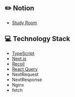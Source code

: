 ## :pencil2: Notion
+ [Study Room](https://violet-lilac.notion.site/Next-js-5c6153ac96bc492caa9fae71cd15833a)

## :computer: Technology Stack
+ [TypeScript](https://www.typescriptlang.org/)
+ [Next.js](https://nextjs.org/)
+ [Recoil](https://recoiljs.org/)
+ [React Query](https://react-query-v3.tanstack.com/)
+ NextRequest
+ NextResponse
+ Nginx
+ fetch
